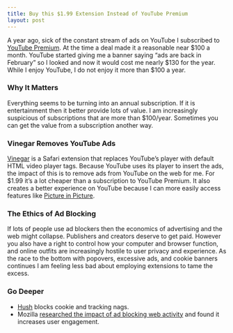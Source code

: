 ```yaml
---
title: Buy this $1.99 Extension Instead of YouTube Premium
layout: post
---
```

A year ago, sick of the constant stream of ads on YouTube I subscribed to [YouTube Premium](https://www.youtube.com/premium). At the time a deal made it a reasonable near $100 a month. YouTube started giving me a banner saying “ads are back in February” so I looked and now it would cost me nearly $130 for the year. While I enjoy YouTube, I do not enjoy it more than $100 a year.

### Why It Matters
Everything seems to be turning into an annual subscription. If it is entertainment then it better provide lots of value. I am increasingly suspicious of subscriptions that are more than $100/year. Sometimes you can get the value from a subscription another way.

### Vinegar Removes YouTube Ads
[Vinegar](https://apps.apple.com/us/app/vinegar-tube-cleaner/id1591303229) is a Safari extension that replaces YouTube’s player with default HTML video player tags. Because YouTube uses its player to insert the ads, the impact of this is to remove ads from YouTube on the web for me. For $1.99 it’s a lot cheaper than a subscription to YouTube Premium. It also creates a better experience on YouTube because I can more easily access features like [Picture in Picture](https://support.apple.com/lv-lv/guide/safari/ibrw27291639/mac).

### The Ethics of Ad Blocking
If lots of people use ad blockers then the economics of advertising and the web might collapse. Publishers and creators deserve to get paid. However you also have a right to control how your computer and browser function, and online outfits are increasingly hostile to user privacy and experience. As the race to the bottom with popovers, excessive ads, and cookie banners continues I am feeling less bad about employing extensions to tame the excess.

### Go Deeper
* [Hush](https://apps.apple.com/us/app/hush-nag-blocker/id1544743900) blocks cookie and tracking nags.
* Mozilla [researched the impact of ad blocking web activity](https://dl.acm.org/doi/fullHtml/10.1145/3178876.3186162) and found it increases user engagement.